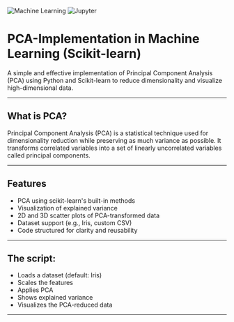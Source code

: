 ![Machine Learning](https://img.shields.io/badge/Machine_Learning-ML-blue?logo=python)
![Jupyter](https://img.shields.io/badge/Jupyter-Notebook-orange?logo=jupyter)

# PCA-Implementation in Machine Learning (Scikit-learn)

A simple and effective implementation of Principal Component Analysis (PCA) using Python and Scikit-learn to reduce dimensionality and visualize high-dimensional data.

---

## What is PCA?
Principal Component Analysis (PCA) is a statistical technique used for dimensionality reduction while preserving as much variance as possible. It transforms correlated variables into a set of linearly uncorrelated variables called principal components.

---

## Features
- PCA using scikit-learn's built-in methods
- Visualization of explained variance
- 2D and 3D scatter plots of PCA-transformed data
- Dataset support (e.g., Iris, custom CSV)
- Code structured for clarity and reusability

---

## The script:
- Loads a dataset (default: Iris)
- Scales the features
- Applies PCA
- Shows explained variance
- Visualizes the PCA-reduced data

---
